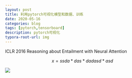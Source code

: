 ```yaml
---
layout: post
title: 利用pytorch可视化模型和数据、训练
date: 2020-05-16
categories: blog
tags: [pytorch,tensorboard]
description: pytorch可视化
typora-root-url: img
---
```


ICLR 2016 Reasoning about Entailment with Neural Attention

 


$$
x = ssda*das*dadasd*asd
$$

<img src="/20200516190635.jpg" />